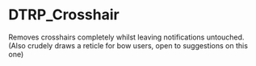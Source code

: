 # DTRP_Crosshair

Removes crosshairs completely whilst leaving notifications untouched. (Also crudely draws a reticle for bow users, open to suggestions on this one)
